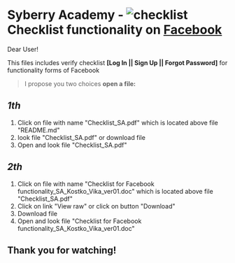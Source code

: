 # Syberry Academy - ![checklist](https://user-images.githubusercontent.com/84619545/119271842-05ed4f80-bc0c-11eb-9017-3739e770423c.png) Checklist functionality on [Facebook](https://www.facebook.com/)  

Dear User! 

This files includes verify checklist **[Log In || Sign Up || Forgot Password]** for functionality forms of Facebook
 
> I propose you two choices **open a file:**

## *1th* ##

1) Click on file with name "Checklist_SA.pdf" which is located above file "README.md"
2) look file "Checklist_SA.pdf" or download file
3) Open and look file "Checklist_SA.pdf"

## *2th* ##
1) Click on file with name "Checklist for Facebook functionality_SA_Kostko_Vika_ver01.doc" which is located above file "Checklist_SA.pdf"
2) Click on link "View raw" or click on button "Download"
3) Download file
4) Open and look file "Checklist for Facebook functionality_SA_Kostko_Vika_ver01.doc"

## Thank you for watching! ##
